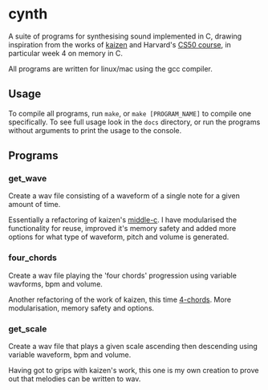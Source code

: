 # cynth

A suite of programs for synthesising sound implemented in C, drawing inspiration from the works of [kaizen](https://kaizen.place/music-tails/writing-wav-files-in-c-659462b3cc1c84922166019e) and Harvard's [CS50 course](https://www.edx.org/cs50), in particular week 4 on memory in C.

All programs are written for linux/mac using the gcc compiler.

## Usage
To compile all programs, run `make`, or `make [PROGRAM_NAME]` to compile one specifically. To see full usage look in the `docs` directory, or run the programs without arguments to print the usage to the console.

## Programs

### get_wave
Create a wav file consisting of a waveform of a single note for a given amount of time.

Essentially a refactoring of kaizen's [middle-c](https://kaizen.place/music-tails/writing-wav-files-in-c-659462b3cc1c84922166019e). I have modularised the functionality for reuse, improved it's memory safety and added more options for what type of waveform, pitch and volume is generated.

### four_chords
Create a wav file playing the 'four chords' progression using variable wavforms, bpm and volume.

Another refactoring of the work of kaizen, this time [4-chords](https://kaizen.place/music-tails/writing-wav-files-in-c-630150ea1b3ccbc86a636770). More modularisation, memory safety and options.

### get_scale
Create a wav file that plays a given scale ascending then descending using variable waveform, bpm and volume.

Having got to grips with kaizen's work, this one is my own creation to prove out that melodies can be written to wav.